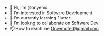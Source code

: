 - 👋 Hi, I’m @onyemo
- 👀 I’m interested in Software Development
- 🌱 I’m currently learning Flutter
- 💞️ I’m looking to collaborate on Software Dev
- 📫 How to reach me Onyemoted@gmail.com

<!---
onyemo/onyemo is a ✨ special ✨ repository because its `README.md` (this file) appears on your GitHub profile.
You can click the Preview link to take a look at your changes.
--->
